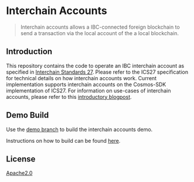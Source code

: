# Interchain Accounts

> Interchain accounts allows a IBC-connected foreign blockchain to 
> send a transaction via the local account of the a local blockchain.

## Introduction

This repository contains the code to operate an IBC interchain account as specified in [Interchain Standards 27](https://github.com/cosmos/ics/tree/master/spec/ics-027-interchain-accounts). Please refer to the ICS27 specification for technical details on how interchain accounts work. Current implementation supports interchain accounts on the Cosmos-SDK implementation of ICS27. For information on use-cases of interchain accounts, please refer to this [introductory blogpost](https://medium.com/chainapsis/why-interchain-accounts-change-everything-for-cosmos-interoperability-59c19032bf11).

## Demo Build

Use the [demo branch](https://github.com/chainapsis/cosmos-sdk-interchain-account/tree/demo) to build the interchain accounts demo.

Instructions on how to build can be found [here](https://github.com/chainapsis/cosmos-sdk-interchain-account/blob/demo/demo.md).

## License

[Apache2.0](https://github.com/chainapsis/cosmos-sdk-interchain-account/blob/master/LICENSE)
